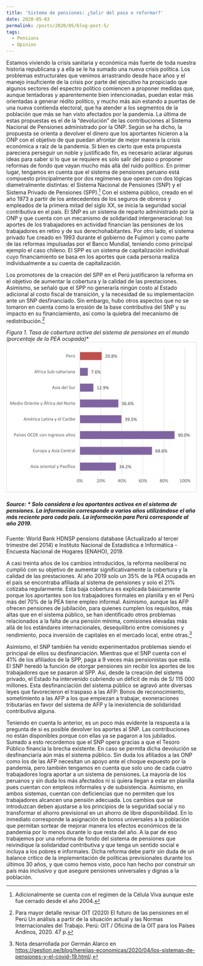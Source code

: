 ```yaml
---
title: 'Sistema de pensiones: ¿Salir del paso o reformar?'
date: 2020-05-03
permalink: /posts/2020/05/blog-post-5/
tags:
  - Pensions
  - Opinion
---
```



Estamos viviendo la crisis sanitaria y económica más fuerte de toda nuestra historia republicana y a ella se le ha sumado una nueva crisis política. Los problemas estructurales que venimos arrastrando desde hace años y el manejo insuficiente de la crisis por parte del ejecutivo ha propiciado que algunos sectores del espectro político comiencen a proponer medidas que, aunque tentadoras y aparentemente bien intencionadas, puedan estar más orientadas a generar rédito político, y mucho más aún estando a puertas de una nueva contienda electoral, que ha atender a los segmentos de la población que más se han visto afectados por la pandemia. La última de estas propuestas es el de la “devolución” de las contribuciones al Sistema Nacional de Pensiones administrado por la ONP.
Según se ha dicho, la propuesta se orienta a devolver el dinero que los aportantes hicieron a la ONP con el objetivo de que puedan afrontar de mejor manera la crisis económica a raíz de la pandemia. Si bien es cierto que esta propuesta pareciera perseguir un noble y justificado fin, es necesario aclarar algunas ideas para saber si lo que se requiere es solo salir del paso o proponer reformas de fondo que vayan mucho más allá del ruido político.
En primer lugar, tengamos en cuenta que el sistema de pensiones peruano está compuesto principalmente por dos regímenes que operan con dos lógicas diametralmente distintas: el Sistema Nacional de Pensiones (SNP) y el Sistema Privado de Pensiones (SPP).[^1] Con el sistema público, creado en el año 1973 a partir de los antecedentes de los seguros de obreros y empleados de la primera mitad del siglo XX, se inicia la seguridad social contributiva en el país. El SNP es un sistema de reparto administrado por la ONP y que cuenta con un mecanismo de solidaridad intergeneracional: los aportes de los trabajadores en actividad financian las pensiones de los trabajadores en retiro y de sus derechohabitantes. Por otro lado, el sistema privado fue creado en 1993 durante el gobierno de Fujimori y como parte de las reformas impulsadas por el Banco Mundial, teniendo como principal ejemplo el caso chileno. El SPP es un sistema de capitalización individual cuyo financiamiento se basa en los aportes que cada persona realiza individualmente a su cuenta de capitalización.

Los promotores de la creación del SPP en el Perú justificaron la reforma en el objetivo de aumentar la cobertura y la calidad de las prestaciones. Asimismo, se señaló que el SPP no generaría ningún costo al Estado adicional al costo fiscal de transición, y la necesidad de su implementación ante un SNP desfinanciado. Sin embargo, hubo otros aspectos que no se tomaron en cuenta como la erosión de la base contributiva del SNP y su impacto en su financiamiento, así como la quiebra del mecanismo de redistribución.[^2]

**Figura 1. Tasa de cobertura activa del sistema de pensiones en el mundo* (porcentaje de la PEA ocupada)**
![Editing a markdown file for a talk](/images/post5graph1.png)
##### Source: * Solo considera a los aportantes activos en el sistema de pensiones. La información corresponde a varios años utilizándose el año más reciente para cada país. La información para Perú corresponde al año 2019.
Fuente: World Bank HDNSP pensions database (Actualizado al tercer trimestre del 2014) e Instituto Nacional de Estadística e Informática - Encuesta Nacional de Hogares (ENAHO), 2019.

A casi treinta años de los cambios introducidos, la reforma neoliberal no cumplió con su objetivo de aumentar significativamente la cobertura y la calidad de las prestaciones. Al año 2019 solo un 35% de la PEA ocupada en el país se encontraba afiliada al sistema de pensiones y solo el 21% cotizaba regularmente. Esta baja cobertura es explicada básicamente porque los aportantes son los trabajadores formales en planilla y en el Perú más del 70% de la PEA tiene empleo informal. Asimismo, aunque las AFP ofrecen pensiones de jubilación, para quienes cumplen los requisitos, más altas que en el sistema público, se han identificado otros problemas relacionados a la falta de una pensión mínima, comisiones elevadas más allá de los estándares internacionales, desequilibrio entre comisiones y rendimiento, poca inversión de capitales en el mercado local, entre otras.[^3]

Asimismo, el SNP también ha venido experimentados problemas siendo el principal de ellos su desfinanciación.  Mientras que el SNP cuenta con el 41% de los afiliados de la SPP, paga a 9 veces más pensionistas que esta. El SNP heredó la función de otorgar pensiones sin recibir los aportes de los trabajadores que se pasaron al SPP. Así, desde la creación del sistema privado, el Estado ha intervenido cubriendo un déficit de más de S/ 115 000 millones. Esta desfinanciación del sistema público se agravó ante diversas leyes que favorecieron el traspaso a las AFP: Bonos de reconocimiento, sometimiento a las AFP a los que empiezan a trabajar, exoneraciones tributarias en favor del sistema de AFP y la inexistencia de solidaridad contributiva alguna.

Teniendo en cuenta lo anterior, es un poco más evidente la respuesta a la pregunta de si es posible devolver los aportes al SNP. Las contribuciones no están disponibles porque con ellas ya se pagaron a los jubilados. Sumado a esto recordemos que el SNP opera gracias a que el Tesoro Público financia la brecha existente. En caso se permita dicha devolución se desfinanciaría aún más el sistema público.
Sin duda los afiliados a las ONP como los de las AFP necesitan un apoyo ante el choque expuesto por la pandemia, pero también tengamos en cuenta que solo uno de cada cuatro trabajadores logra aportar a un sistema de pensiones. La mayoría de los peruanos y sin duda los más afectados ni si quiera llegan a estar en planilla pues cuentan con empleos informales y de subsistencia. Asimismo, en ambos sistemas, cuentan con deficiencias que no permiten que los trabajadores alcancen una pensión adecuada. Los cambios que se introduzcan deben ajustarse a los principios de la seguridad social y no transformar el ahorro previsional en un ahorro de libre disponibilidad.
En lo inmediato corresponde la asignación de bonos universales a la población que permitan sortear de mejorar manera los efectos económicos de la pandemia por lo menos durante lo que resta del año. A la par de eso trabajemos por una reforma de fondo del sistema de pensiones que reivindique la solidaridad contributiva y que tenga un sentido social e incluya a los pobres e informales. Dicha reforma debe partir sin duda de un balance crítico de la implementación de políticas previsionales durante los últimos 30 años, y que como hemos visto, poco han hecho por construir un país más inclusivo y que asegure pensiones universales y dignas a la población.

[^1]: Adicionalmente se cuenta con el regimen de la Célula Viva aunque este fue cerrado desde el año 2004.

[^2]: Para mayor detalle revisar OIT (2020) El futuro de las pensiones en el Perú Un análisis a partir de la situación actual y las Normas Internacionales del Trabajo. Perú: OIT / Oficina de la OIT para los Países Andinos, 2020. 47 p.

[^3]: Nota desarrollada por Germán Alarco en https://gestion.pe/blog/herejias-economicas/2020/04/los-sistemas-de-pensiones-y-el-covid-19.html/.
